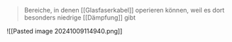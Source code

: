 > Bereiche, in denen [[Glasfaserkabel]] operieren können, weil es dort besonders niedrige [[Dämpfung]] gibt

![[Pasted image 20241009114940.png]]